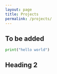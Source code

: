 ```yaml
---
layout: page
title: Projects
permalink: /projects/
---
```


## To be added

```python
print("hello world")
```

## Heading 2

